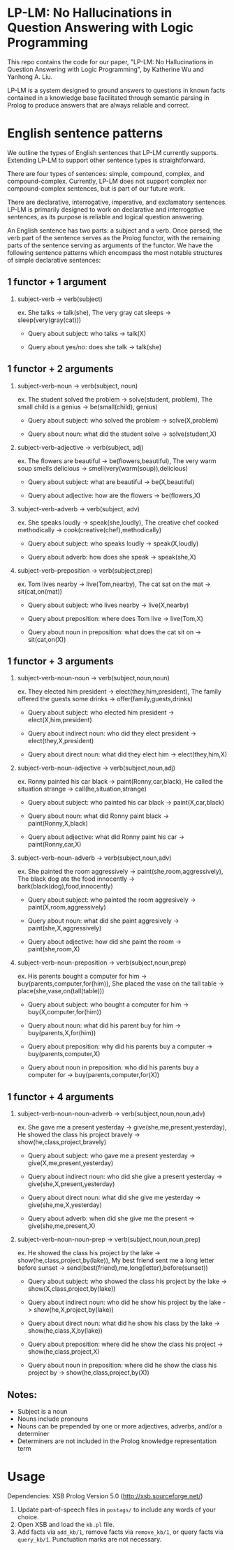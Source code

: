 # LP-LM: No Hallucinations in Question Answering with Logic Programming

This repo contains the code for our paper, "LP-LM: No Hallucinations in Question Answering with Logic Programming", by Katherine Wu and Yanhong A. Liu.

LP-LM is a system designed to ground answers to questions in known facts contained in a knowledge base facilitated through semantic parsing in Prolog to produce answers that are always reliable and correct.

# English sentence patterns
We outline the types of English sentences that LP-LM currently supports. Extending LP-LM to support other sentence types is straightforward. 

There are four types of sentences: simple, compound, complex, and compound-complex. Currently, LP-LM does not support complex nor compound-complex sentences, but is part of our future work. 

There are declarative, interrogative, imperative, and exclamatory sentences. LP-LM is primarily designed to work on declarative and interrogative sentences, as its purpose is reliable and logical question answering.

An English sentence has two parts: a subject and a verb. Once parsed, the verb part of the sentence serves as the Prolog functor, with the remaining parts of the sentence serving as arguments of the functor. We have the following sentence patterns which encompass the most notable structures of simple declarative sentences:

## 1 functor + 1 argument
1. subject-verb -> verb(subject)

    ex. She talks -> talk(she), The very gray cat sleeps -> sleep(very(gray(cat)))

    * Query about subject: who talks -> talk(X)

    * Query about yes/no: does she talk -> talk(she)

## 1 functor + 2 arguments
1. subject-verb-noun -> verb(subject, noun)

    ex. The student solved the problem -> solve(student, problem), The small child is a genius -> be(small(child), genius)

    * Query about subject: who solved the problem -> solve(X,problem)

    * Query about noun: what did the student solve -> solve(student,X)

2. subject-verb-adjective -> verb(subject, adj)

    ex. The flowers are beautiful -> be(flowers,beautiful), The very warm soup smells delicious -> smell(very(warm(soup)),delicious)

    * Query about subject: what are beautiful -> be(X,beautiful)

    * Query about adjective: how are the flowers -> be(flowers,X)

3. subject-verb-adverb -> verb(subject, adv)

    ex. She speaks loudly -> speak(she,loudly), The creative chef cooked methodically -> cook(creative(chef),methodically)

    * Query about subject: who speaks loudly -> speak(X,loudly)

    * Query about adverb: how does she speak -> speak(she,X)


4. subject-verb-preposition -> verb(subject,prep)

    ex. Tom lives nearby -> live(Tom,nearby), The cat sat on the mat -> sit(cat,on(mat))

    * Query about subject: who lives nearby -> live(X,nearby)

    * Query about preposition: where does Tom live -> live(Tom,X)

    * Query about noun in preposition: what does the cat sit on -> sit(cat,on(X))


## 1 functor + 3 arguments
1. subject-verb-noun-noun -> verb(subject,noun,noun)

    ex. They elected him president -> elect(they,him,president), The family offered the guests some drinks -> offer(family,guests,drinks)

    * Query about subject: who elected him president -> elect(X,him,president)

    * Query about indirect noun: who did they elect president -> elect(they,X,president)

    * Query about direct noun: what did they elect him -> elect(they,him,X)

2. subject-verb-noun-adjective -> verb(subject,noun,adj)

    ex. Ronny painted his car black -> paint(Ronny,car,black), He called the situation strange -> call(he,situation,strange)

    * Query about subject: who painted his car black -> paint(X,car,black)

    * Query about noun: what did Ronny paint black -> paint(Ronny,X,black)

    * Query about adjective: what did Ronny paint his car -> paint(Ronny,car,X)

3. subject-verb-noun-adverb -> verb(subject,noun,adv)

    ex. She painted the room aggressively -> paint(she,room,aggressively), The black dog ate the food innocently -> bark(black(dog),food,innocently)

    * Query about subject: who painted the room aggresively -> paint(X,room,aggressively)

    * Query about noun: what did she paint aggresively -> paint(she,X,aggressively)

    * Query about adjective: how did she paint the room -> paint(she,room,X)

4. subject-verb-noun-preposition -> verb(subject,noun,prep)

    ex. His parents bought a computer for him -> buy(parents,computer,for(him)), She placed the vase on the tall table -> place(she,vase,on(tall(table)))

    * Query about subject: who bought a computer for him -> buy(X,computer,for(him))

    * Query about noun: what did his parent buy for him -> buy(parents,X,for(him))

    * Query about preposition: why did his parents buy a computer -> buy(parents,computer,X)

    * Query about noun in preposition: who did his parents buy a computer for -> buy(parents,computer,for(X))

## 1 functor + 4 arguments
1. subject-verb-noun-noun-adverb -> verb(subject,noun,noun,adv)

    ex. She gave me a present yesterday -> give(she,me,present,yesterday), He showed the class his project bravely -> show(he,class,project,bravely)

    * Query about subject: who gave me a present yesterday -> give(X,me,present,yesterday)

    * Query about indirect noun: who did she give a present yesterday -> give(she,X,present,yesterday)

    * Query about direct noun: what did she give me yesterday -> give(she,me,X,yesterday)

    * Query about adverb: when did she give me the present -> give(she,me,present,X)

    
2. subject-verb-noun-noun-prep -> verb(subject,noun,noun,prep)

    ex. He showed the class his project by the lake -> show(he,class,project,by(lake)), My best friend sent me a long letter before sunset -> send(best(friend),me,long(letter),before(sunset))

    * Query about subject: who showed the class his project by the lake -> show(X,class,project,by(lake))

    * Query about indirect noun: who did he show his project by the lake -> show(he,X,project,by(lake))

    * Query about direct noun: what did he show his class by the lake -> show(he,class,X,by(lake))

    * Query about preposition: where did he show the class his project -> show(he,class,project,X)

    * Query about noun in preposition: where did he show the class his project by -> show(he,class,project,by(X))


## Notes:
* Subject is a noun
* Nouns include pronouns
* Nouns can be prepended by one or more adjectives, adverbs, and/or a determiner
* Determiners are not included in the Prolog knowledge representation term


# Usage
Dependencies: XSB Prolog Version 5.0 (http://xsb.sourceforge.net/)

1. Update part-of-speech files in ```postags/``` to include any words of your choice.
2. Open XSB and load the ```kb.pl``` file.
3. Add facts via ```add_kb/1```, remove facts via ```remove_kb/1```, or query facts via ```query_kb/1```. Punctuation marks are not necessary.




